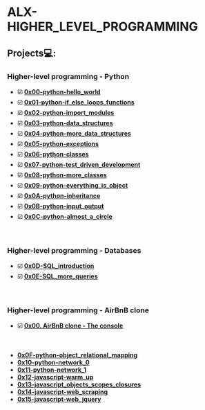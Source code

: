 # **ALX-HIGHER_LEVEL_PROGRAMMING**

## Projects💻:

### Higher-level programming - Python
- ☑️ **[0x00-python-hello_world](https://github.com/codenvibes/alx-higher_level_programming/tree/master/0x00-python-hello_world)**
- ☑️ **[0x01-python-if_else_loops_functions](https://github.com/codenvibes/alx-higher_level_programming/tree/master/0x01-python-if_else_loops_functions)**
- ☑️ **[0x02-python-import_modules](https://github.com/codenvibes/alx-higher_level_programming/tree/master/0x02-python-import_modules)**
- ☑️ **[0x03-python-data_structures](https://github.com/codenvibes/alx-higher_level_programming/tree/master/0x03-python-data_structures)**
- ☑️ **[0x04-python-more_data_structures](https://github.com/codenvibes/alx-higher_level_programming/tree/master/0x04-python-more_data_structures)**
- ☑️ **[0x05-python-exceptions](https://github.com/codenvibes/alx-higher_level_programming/tree/master/0x05-python-exceptions)**
- ☑️ **[0x06-python-classes](https://github.com/codenvibes/alx-higher_level_programming/tree/master/0x06-python-classes)**
- ☑️ **[0x07-python-test_driven_development](https://github.com/codenvibes/alx-higher_level_programming/tree/master/0x07-python-test_driven_development)**
- ☑️ **[0x08-python-more_classes](https://github.com/codenvibes/alx-higher_level_programming/tree/master/0x08-python-more_classes)**
- ☑️ **[0x09-python-everything_is_object](https://github.com/codenvibes/alx-higher_level_programming/tree/master/0x09-python-everything_is_object)**
- ☑️ **[0x0A-python-inheritance](https://github.com/codenvibes/alx-higher_level_programming/tree/master/0x0A-python-inheritance)**
- ☑️ **[0x0B-python-input_output](https://github.com/codenvibes/alx-higher_level_programming/tree/master/0x0B-python-input_output)**
- ☑️ **[0x0C-python-almost_a_circle](https://github.com/codenvibes/alx-higher_level_programming/tree/master/0x0C-python-almost_a_circle)**
<br>


### Higher-level programming - Databases
- ☑️ **[0x0D-SQL_introduction](https://github.com/codenvibes/alx-higher_level_programming/tree/master/0x0D-SQL_introduction)**
- ☑️ **[0x0E-SQL_more_queries](https://github.com/codenvibes/alx-higher_level_programming/tree/master/0x0E-SQL_more_queries)**
<br>


### Higher-level programming - AirBnB clone
- ☑️ **[0x00. AirBnB clone - The console](https://github.com/codenvibes/AirBnB_clone)**
<br>


- **[0x0F-python-object_relational_mapping]()**
- **[0x10-python-network_0]()**
- **[0x11-python-network_1]()**
- **[0x12-javascript-warm_up]()**
- **[0x13-javascript_objects_scopes_closures]()**
- **[0x14-javascript-web_scraping]()**
- **[0x15-javascript-web_jquery]()**